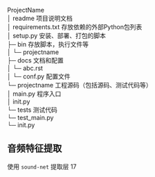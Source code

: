 ProjectName     
│ readme 项目说明文档     
│ requirements.txt 存放依赖的外部Python包列表     
│ setup.py 安装、部署、打包的脚本      
├─ bin 存放脚本，执行文件等       
│ └─ projectname        
├─ docs 文档和配置       
│ └─ abc.rst        
│ └─ conf.py 配置文件       
└─ projectname 工程源码（包括源码、测试代码等）     
    │ main.py 程序入口              
    │ init.py       
    └─ tests 测试代码       
        └─ test_main.py     
        └─ init.py      



## 音频特征提取

使用 `sound-net` 提取层 17

